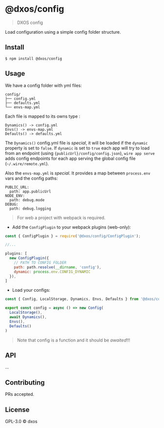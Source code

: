 
# @dxos/config
> DXOS config

Load configuration using a simple config folder structure.


## Install

```
$ npm install @dxos/config
```

## Usage

We have a config folder with yml files:

```
config/
├── config.yml
├── defaults.yml
└── envs-map.yml

```

Each file is mapped to its owns type :

```
Dynamics() -> config.yml
Envs() -> envs-map.yml
Defaults() -> defaults.yml
```

The `Dynamics()` config.yml file is *special*, it will be loaded if the `dynamic` property is set to `false`.
If `dynamic` is set to `true` each app will try to load from an endpoint (using `{publicUrl}/config/config.json`),
`wire app serve` adds config endpoints for each app serving the global config file (`~/.wire/remote.yml`).

Also the `envs-map.yml` is *special*. It provides a map between `process.env` vars and the config paths:

```
PUBLIC_URL:
  path: app.publicUrl
NODE_ENV:
  path: debug.mode
DEBUG:
  path: debug.logging

```

> For web a project with webpack is required.

- Add the `ConfigPlugin` to your webpack plugins (web-only):

```js
const { ConfigPlugin } = require('@dxos/config/ConfigPlugin');

//...

plugins: [
  new ConfigPlugin({
    // PATH TO CONFIG FOLDER
    path: path.resolve(__dirname, 'config'),
    dynamic: process.env.CONFIG_DYNAMIC
  }),
]

```

- Load your configs:

```js
const { Config, LocalStorage, Dynamics, Envs, Defaults } from '@dxos/config`;

export const config = async () => new Config(
  LocalStorage(),
  await Dynamics(),
  Envs(),
  Defaults()
)

```

> Note that config is a function and it should be *awaited*!!!

## API

...

## Contributing

PRs accepted.

## License

GPL-3.0 © dxos
